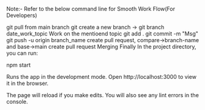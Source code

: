 Note:- Refer to the below command line for Smooth Work Flow(For Developers)

git pull from main branch
git create a new branch -> git branch date_work_topic
Work on the mentioend topic
git add .
git commit -m "Msg"
git push -u origin branch_name
create pull request, compare->branch-name and base->main
create pull request
Merging Finally
In the project directory, you can run:

npm start

Runs the app in the development mode. Open http://localhost:3000 to view it in the browser.

The page will reload if you make edits. You will also see any lint errors in the console.
